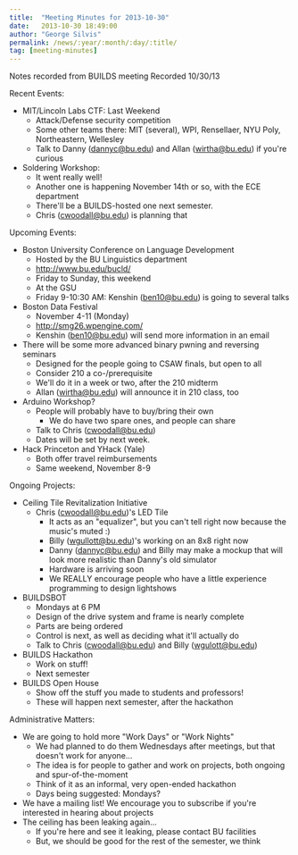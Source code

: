 ```yaml
---
title:  "Meeting Minutes for 2013-10-30"
date:   2013-10-30 18:49:00
author: "George Silvis"
permalink: /news/:year/:month/:day/:title/
tag: [meeting-minutes]
---
```


Notes recorded from BUILDS meeting
Recorded 10/30/13

<!-- more -->

Recent Events:
  - MIT/Lincoln Labs CTF: Last Weekend
    - Attack/Defense security competition
    - Some other teams there:  MIT (several), WPI, Rensellaer, NYU Poly, Northeastern, Wellesley
    - Talk to Danny (dannyc@bu.edu) and Allan (wirtha@bu.edu) if you're curious
  - Soldering Workshop:
    - It went really well!
    - Another one is happening November 14th or so, with the ECE department
    - There'll be a BUILDS-hosted one next semester.
    - Chris (cwoodall@bu.edu) is planning that

Upcoming Events:
  - Boston University Conference on Language Development
    - Hosted by the BU Linguistics department
    - http://www.bu.edu/bucld/
    - Friday to Sunday, this weekend
    - At the GSU
    - Friday 9-10:30 AM:  Kenshin (ben10@bu.edu) is going to several talks
  - Boston Data Festival
    - November 4-11 (Monday)
    - http://smg26.wpengine.com/
    - Kenshin (ben10@bu.edu) will send more information in an email
  - There will be some more advanced binary pwning and reversing seminars
    - Designed for the people going to CSAW finals, but open to all
    - Consider 210 a co-/prerequisite
    - We'll do it in a week or two, after the 210 midterm
    - Allan (wirtha@bu.edu) will announce it in 210 class, too
  - Arduino Workshop?
    - People will probably have to buy/bring their own
      - We do have two spare ones, and people can share
    - Talk to Chris (cwoodall@bu.edu)
    - Dates will be set by next week.
  - Hack Princeton and YHack (Yale)
    - Both offer travel reimbursements
    - Same weekend, November 8-9

Ongoing Projects:
  - Ceiling Tile Revitalization Initiative
    - Chris (cwoodall@bu.edu)'s LED Tile
      - It acts as an "equalizer", but you can't tell right now because the music's muted :)
      - Billy (wgullott@bu.edu)'s working on an 8x8 right now
      - Danny (dannyc@bu.edu) and Billy may make a mockup that will look more realistic than Danny's old simulator
      - Hardware is arriving soon
      - We REALLY encourage people who have a little experience programming to design lightshows
  - BUILDSBOT
    - Mondays at 6 PM
    - Design of the drive system and frame is nearly complete
    - Parts are being ordered
    - Control is next, as well as deciding what it'll actually do
    - Talk to Chris (cwoodall@bu.edu) and Billy (wgulott@bu.edu)
  - BUILDS Hackathon
    - Work on stuff!
    - Next semester
  - BUILDS Open House
    - Show off the stuff you made to students and professors!
    - These will happen next semester, after the hackathon

Administrative Matters:
  - We are going to hold more "Work Days" or "Work Nights"
    - We had planned to do them Wednesdays after meetings, but that doesn't work for anyone...
    - The idea is for people to gather and work on projects, both ongoing and spur-of-the-moment
    - Think of it as an informal, very open-ended hackathon
    - Days being suggested:  Mondays?
  - We have a mailing list!  We encourage you to subscribe if you're interested in hearing about projects
  - The ceiling has been leaking again...
    - If you're here and see it leaking, please contact BU facilities
    - But, we should be good for the rest of the semester, we think
